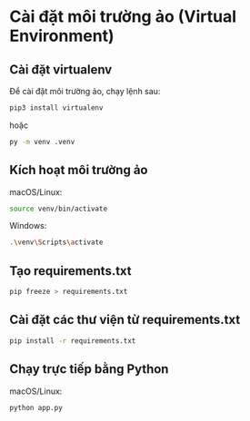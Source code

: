 # Cài đặt môi trường ảo (Virtual Environment)

## Cài đặt virtualenv

Để cài đặt môi trường ảo, chạy lệnh sau:

```bash
pip3 install virtualenv
```

hoặc

```bash
py -m venv .venv
```

## Kích hoạt môi trường ảo

macOS/Linux:

```bash
source venv/bin/activate
```

Windows:

```bash
.\venv\Scripts\activate
```

## Tạo requirements.txt

```bash
pip freeze > requirements.txt
```

## Cài đặt các thư viện từ requirements.txt

```bash
pip install -r requirements.txt
```

## Chạy trực tiếp bằng Python

macOS/Linux:

```bash
python app.py
```
